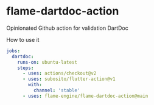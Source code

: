 # flame-dartdoc-action

Opinionated Github action for validation DartDoc  

How to use it

```yml
jobs:
  dartdoc:
    runs-on: ubuntu-latest
    steps:
      - uses: actions/checkout@v2
      - uses: subosito/flutter-action@v1
        with:
          channel: 'stable'
      - uses: flame-engine/flame-dartdoc-action@main
```
